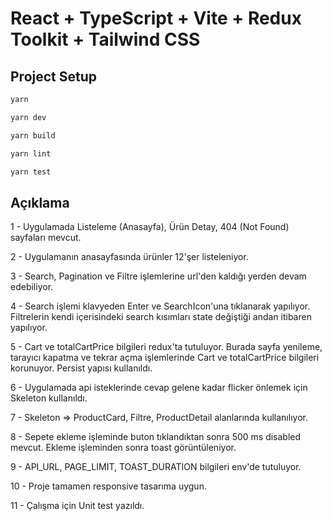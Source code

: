 # React + TypeScript + Vite + Redux Toolkit + Tailwind CSS

## Project Setup

```sh
yarn
```

```sh
yarn dev
```

```sh
yarn build
```

```sh
yarn lint
```

```sh
yarn test
```

## Açıklama

1 - Uygulamada Listeleme (Anasayfa), Ürün Detay, 404 (Not Found) sayfaları mevcut.

2 - Uygulamanın anasayfasında ürünler 12'şer listeleniyor.

3 - Search, Pagination ve Filtre işlemlerine url'den kaldığı yerden devam edebiliyor.

4 - Search işlemi klavyeden Enter ve SearchIcon'una tıklanarak yapılıyor. Filtrelerin kendi içerisindeki search kısımları state değiştiği andan itibaren yapılıyor.

5 - Cart ve totalCartPrice bilgileri redux'ta tutuluyor. Burada sayfa yenileme, tarayıcı kapatma ve tekrar açma işlemlerinde Cart ve totalCartPrice bilgileri korunuyor. Persist yapısı kullanıldı.

6 - Uygulamada api isteklerinde cevap gelene kadar flicker önlemek için Skeleton kullanıldı.

7 - Skeleton => ProductCard, Filtre, ProductDetail alanlarında kullanılıyor.

8 - Sepete ekleme işleminde buton tıklandıktan sonra 500 ms disabled mevcut. Ekleme işleminden sonra toast görüntüleniyor.

9 - API_URL, PAGE_LIMIT, TOAST_DURATION bilgileri env'de tutuluyor.

10 - Proje tamamen responsive tasarıma uygun.

11 - Çalışma için Unit test yazıldı.
